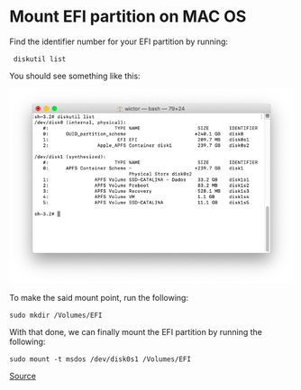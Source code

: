 # Mount EFI partition on MAC OS

Find the identifier number for your EFI partition by running: 
 
     diskutil list 
     
You should see something like this:

![](docs/image/diskutil_list.png)

To make the said mount point, run the following:

    sudo mkdir /Volumes/EFI
    
With that done, we can finally mount the EFI partition by running the following:

    sudo mount -t msdos /dev/disk0s1 /Volumes/EFI
    
[Source](https://www.modmy.com/how-mount-your-efi-partition-macos)
